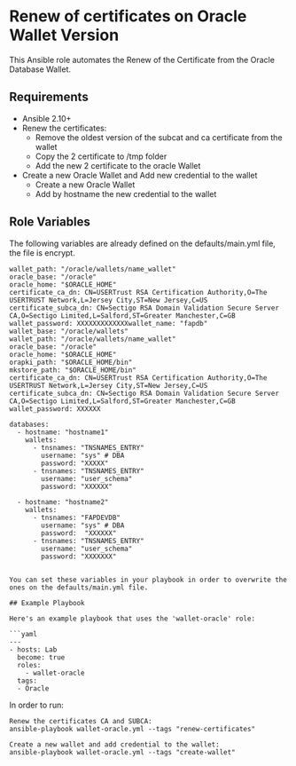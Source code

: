 # Renew of certificates on Oracle Wallet Version

This Ansible role automates the Renew of the Certificate from the Oracle Database Wallet.

## Requirements

- Ansible 2.10+
- Renew the certificates:
  - Remove the oldest version of the subcat and ca certificate from the wallet
  - Copy the 2 certificate to /tmp folder
  - Add the new 2 certificate to the oracle Wallet
- Create a new Oracle Wallet and Add new credential to the wallet
  - Create a new Oracle Wallet
  -  Add by hostname the new credential to the wallet

## Role Variables

The following variables are already defined on the defaults/main.yml file, the file is encrypt. 


```
wallet_path: "/oracle/wallets/name_wallet"
oracle_base: "/oracle"
oracle_home: "$ORACLE_HOME"
certificate_ca_dn: CN=USERTrust RSA Certification Authority,O=The USERTRUST Network,L=Jersey City,ST=New Jersey,C=US
certificate_subca_dn: CN=Sectigo RSA Domain Validation Secure Server CA,O=Sectigo Limited,L=Salford,ST=Greater Manchester,C=GB
wallet_password: XXXXXXXXXXXXXwallet_name: "fapdb"
wallet_base: "/oracle/wallets"
wallet_path: "/oracle/wallets/name_wallet"
oracle_base: "/oracle"
oracle_home: "$ORACLE_HOME"
orapki_path: "$ORACLE_HOME/bin"
mkstore_path: "$ORACLE_HOME/bin"
certificate_ca_dn: CN=USERTrust RSA Certification Authority,O=The USERTRUST Network,L=Jersey City,ST=New Jersey,C=US
certificate_subca_dn: CN=Sectigo RSA Domain Validation Secure Server CA,O=Sectigo Limited,L=Salford,ST=Greater Manchester,C=GB
wallet_password: XXXXXX

databases:
  - hostname: "hostname1"
    wallets:
      - tnsnames: "TNSNAMES_ENTRY"
        username: "sys" # DBA
        password: "XXXXX"
      - tnsnames: "TNSNAMES_ENTRY"
        username: "user_schema"
        password: "XXXXXX"

  - hostname: "hostname2"
    wallets:
      - tnsnames: "FAPDEVDB"
        username: "sys" # DBA
        password:  "XXXXXX"
      - tnsnames: "TNSNAMES_ENTRY"
        username: "user_schema"
        password: "XXXXXXX"


You can set these variables in your playbook in order to overwrite the ones on the defaults/main.yml file.

## Example Playbook

Here's an example playbook that uses the 'wallet-oracle' role:

```yaml
---
- hosts: Lab
  become: true
  roles:
    - wallet-oracle
  tags:
  - Oracle
```

In order to run:

```
Renew the certificates CA and SUBCA:
ansible-playbook wallet-oracle.yml --tags "renew-certificates"

Create a new wallet and add credential to the wallet:
ansible-playbook wallet-oracle.yml --tags "create-wallet"

```
